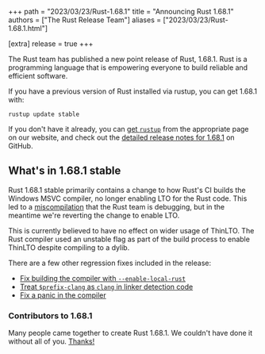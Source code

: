 +++
path = "2023/03/23/Rust-1.68.1"
title = "Announcing Rust 1.68.1"
authors = ["The Rust Release Team"]
aliases = ["2023/03/23/Rust-1.68.1.html"]

[extra]
release = true
+++

The Rust team has published a new point release of Rust, 1.68.1. Rust is a
programming language that is empowering everyone to build reliable and
efficient software.

If you have a previous version of Rust installed via rustup, you can get 1.68.1 with:

```
rustup update stable
```

If you don't have it already, you can [get `rustup`][install]
from the appropriate page on our website, and check out the
[detailed release notes for 1.68.1][notes] on GitHub.

[install]: https://www.rust-lang.org/install.html
[notes]: https://github.com/rust-lang/rust/blob/stable/RELEASES.md#version-1681-2023-03-23

## What's in 1.68.1 stable

Rust 1.68.1 stable primarily contains a change to how Rust's CI builds the
Windows MSVC compiler, no longer enabling LTO for the Rust code. This led to a
[miscompilation](https://github.com/rust-lang/rust/issues/109067) that the Rust
team is debugging, but in the meantime we're reverting the change to enable
LTO.

This is currently believed to have no effect on wider usage of ThinLTO. The
Rust compiler used an unstable flag as part of the build process to enable
ThinLTO despite compiling to a dylib.

There are a few other regression fixes included in the release:

* [Fix building the compiler with `--enable-local-rust`](https://github.com/rust-lang/rust/pull/109111/)
* [Treat `$prefix-clang` as `clang` in linker detection code](https://github.com/rust-lang/rust/pull/109156)
* [Fix a panic in the compiler](https://github.com/rust-lang/rust/pull/108162)

### Contributors to 1.68.1

Many people came together to create Rust 1.68.1. We couldn't have done it
without all of you. [Thanks!](https://thanks.rust-lang.org/rust/1.68.1/)
